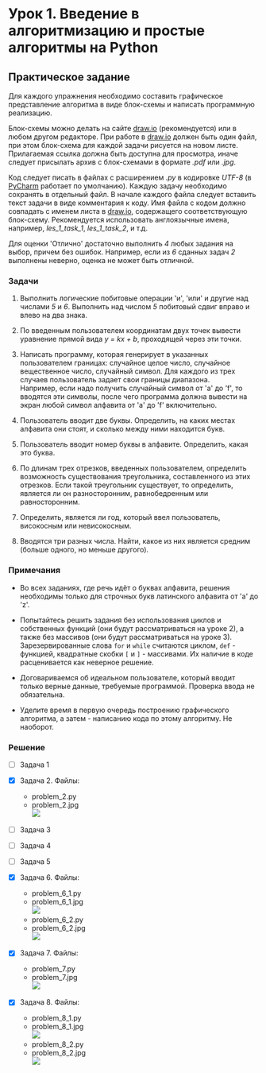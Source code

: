 # Урок 1. Введение в алгоритмизацию и простые алгоритмы на Python

## Практическое задание

Для каждого упражнения необходимо
составить графическое представление алгоритма в виде блок-схемы и
написать программную реализацию.

Блок-схемы можно делать на сайте [draw.io][drawio] (рекомендуется) или
в любом другом редакторе.
При работе в [draw.io][drawio] должен быть один файл,
при этом блок-схема для каждой задачи рисуется на новом листе.
Прилагаемая ссылка должна быть доступна для просмотра,
иначе следует присылать архив с блок-схемами в формате _.pdf_ или _.jpg_.

Код следует писать в файлах с расширением _.py_ в кодировке _UTF-8_
(в [PyCharm][pycharm] работает по умолчанию).
Каждую задачу необходимо сохранять в отдельный файл.
В начале каждого файла следует вставить текст задачи в виде комментария к коду.
Имя файла с кодом должно совпадать с именем листа в [draw.io][drawio],
содержащего соответствующую блок-схему.
Рекомендуется использовать англоязычные имена,
например, _les_1_task_1_, _les_1_task_2_, и т.д.

Для оценки 'Отлично' достаточно выполнить _4_ любых задания на выбор,
причем без ошибок.
Например, если из _6_ сданных задач _2_ выполнены неверно,
оценка не может быть отличной.

### Задачи

1. Выполнить логические побитовые операции 'и', 'или' и другие
над числами _5_ и _6_.
Выполнить над числом _5_ побитовый сдвиг вправо и влево на два знака.

2. По введенным пользователем координатам двух точек
вывести уравнение прямой вида _y = kx + b_, проходящей через эти точки.

3. Написать программу, которая генерирует в указанных пользователем границах:
случайное целое число, случайное вещественное число, случайный символ.
Для каждого из трех случаев пользователь задает свои границы диапазона.  
Например, если надо получить случайный символ от 'a' до 'f',
то вводятся эти символы,
после чего программа должна вывести на экран
любой символ алфавита от 'a' до 'f' включительно.

4. Пользователь вводит две буквы.
Определить, на каких местах алфавита они стоят, и
сколько между ними находится букв.

5. Пользователь вводит номер буквы в алфавите. Определить, какая это буква.

6. По длинам трех отрезков, введенных пользователем,
определить возможность существования треугольника,
составленного из этих отрезков.
Если такой треугольник существует, то определить,
является ли он разносторонним, равнобедренным или равносторонним.

7. Определить, является ли год,
который ввел пользователь, високосным или невисокосным.

8. Вводятся три разных числа.
Найти, какое из них является средним (больше одного, но меньше другого).

### Примечания

- Во всех заданиях, где речь идёт о буквах алфавита, решения необходимы
только для строчных букв латинского алфавита от 'a' до 'z'.

- Попытайтесь решить задания без использования циклов и собственных функций
(они будут рассматриваться на уроке 2),
а также без массивов (они будут рассматриваться на уроке 3).
Зарезервированные слова `for` и `while` считаются циклом,
`def` - функцией, квадратные скобки `[` и `]` - массивами.
Их наличие в коде расценивается как неверное решение.

- Договариваемся об идеальном пользователе,
который вводит только верные данные, требуемые программой.
Проверка ввода не обязательна.

- Уделите время в первую очередь построению графического алгоритма,
а затем - написанию кода по этому алгоритму. Не наоборот.

### Решение

- [ ] Задача 1

- [x] Задача 2. Файлы:
  - problem_2.py
  - problem_2.jpg  
    ![](problem_2.jpg)

- [ ] Задача 3

- [ ] Задача 4

- [ ] Задача 5

- [x] Задача 6. Файлы:
  - problem_6_1.py
  - problem_6_1.jpg  
    ![](problem_6_1.jpg)
  - problem_6_2.py
  - problem_6_2.jpg  
    ![](problem_6_2.jpg)

- [x] Задача 7. Файлы:
  - problem_7.py
  - problem_7.jpg  
    ![](problem_7.jpg)

- [x] Задача 8. Файлы:
  - problem_8_1.py
  - problem_8_1.jpg  
    ![](problem_8_1.jpg)
  - problem_8_2.py
  - problem_8_2.jpg  
    ![](problem_8_2.jpg)

[drawio]: https://app.diagrams.net/
[pycharm]: https://www.jetbrains.com/pycharm/
